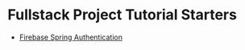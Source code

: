 # Fullstack Project Tutorial Starters

* [Firebase Spring Authentication](./FireBaseAuthenticationStarter/ReadMe.md)
